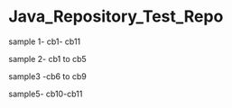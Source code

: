 # Java_Repository_Test_Repo

sample 1- cb1- cb11

sample 2- cb1 to cb5

sample3 -cb6 to cb9 

sample5- cb10-cb11
